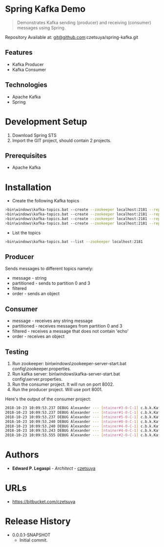 # Spring Kafka Demo
> Demonstrates Kafka sending (producer) and receiving (consumer) messages using Spring.

Repository Available at: git@github.com:czetsuya/spring-kafka.git

## Features
 - Kafka Producer
 - Kafka Consumer

## Technologies
 - Apache Kafka
 - Spring

# Development Setup
1. Download Spring STS
2. Import the GIT project, should contain 2 projects.

## Prerequisites
 - Apache Kafka

# Installation
 - Create the following Kafka topics
```sh
>bin\windows\kafka-topics.bat --create --zookeeper localhost:2181 --replication-factor 1 --partitions 1 --topic message
>bin\windows\kafka-topics.bat --create --zookeeper localhost:2181 --replication-factor 1 --partitions 5 --topic partitioned
>bin\windows\kafka-topics.bat --create --zookeeper localhost:2181 --replication-factor 1 --partitions 1 --topic filtered
>bin\windows\kafka-topics.bat --create --zookeeper localhost:2181 --replication-factor 1 --partitions 1 --topic orders
```
 - List the topics
```sh
>bin\windows\kafka-topics.bat --list --zookeeper localhost:2181
```

## Producer
Sends messages to different topics namely:
 - message - string
 - partitioned - sends to partition 0 and 3
 - filtered
 - order - sends an object

## Consumer
 - message - receives any string message
 - partitioned - receives messages from partition 0 and 3
 - filtered - receives a message that does not contain 'echo'
 - order - receives an object
 
## Testing
1. Run zookeeper: bin\windows\zookeeper-server-start.bat config\zookeeper.properties.
2. Run kafka server: bin\windows\kafka-server-start.bat config\server.properties.
3. Run the consumer project. It will run on port 8002.
4. Run the producer project. Will use port 8001.

Here's the output of the consumer project:
```sh
2018-10-23 10:09:53.237 DEBUG Alexander --- [ntainer#3-0-C-1] c.b.k.KafkaMessageConsumerConfiguration  : received from group=beta, message=Alpha message
2018-10-23 10:09:53.237 DEBUG Alexander --- [ntainer#1-0-C-1] c.b.k.KafkaMessageConsumerConfiguration  : received from group=echo, message=Hello World!
2018-10-23 10:09:53.237 DEBUG Alexander --- [ntainer#5-0-C-1] c.b.k.KafkaMessageConsumerConfiguration  : received from group=alpha, message=Alpha message
2018-10-23 10:09:53.240 DEBUG Alexander --- [ntainer#0-0-C-1] c.b.k.KafkaMessageConsumerConfiguration  : received from group=charlie, message=Alpha message
2018-10-23 10:09:53.240 DEBUG Alexander --- [ntainer#4-0-C-1] c.b.k.KafkaMessageConsumerConfiguration  : received from group=delta, partition=0, message=Should be received in partitioned topic.
2018-10-23 10:09:53.243 DEBUG Alexander --- [ntainer#4-0-C-1] c.b.k.KafkaMessageConsumerConfiguration  : received from group=delta, partition=3, message=Should be received in partitioned topic.
2018-10-23 10:09:53.555 DEBUG Alexander --- [ntainer#2-0-C-1] c.b.k.KafkaMessageConsumerConfiguration  : received order=Order [id=1, product=Kafka Essentials, quantity=1, amount=100]
```

# Authors

* **Edward P. Legaspi** - *Architect* - [czetsuya](https://bitbucket.com/czetsuya)

# URLs
 * https://bitbucket.com/czetsuya

# Release History

 * 0.0.0.1-SNAPSHOT
    * Initial commit.